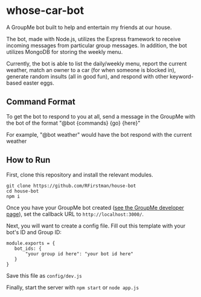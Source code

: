 # whose-car-bot

A GroupMe bot built to help and entertain my friends at our house.

The bot, made with Node.js, utilizes the Express framework to receive 
incoming messages from particular group messages. In addition, the bot 
utilizes MongoDB for storing the weekly menu.

Currently, the bot is able to list the daily/weekly menu, report the 
current weather, match an owner to a car (for when someone is blocked 
in), generate random insults (all in good fun), and respond with other
keyword-based easter eggs.

## Command Format

To get the bot to respond to you at all, send a message in the GroupMe 
with the bot of the format "@bot {commands} {go} {here}"

For example, "@bot weather" would have the bot respond with the current 
weather

## How to Run

First, clone this repository and install the relevant modules.

```
git clone https://github.com/RFirstman/house-bot
cd house-bot
npm i
 ``` 

Once you have your GroupMe bot created ([see the GroupMe developer page](https://dev.groupme.com/)), set the callback URL to `http://localhost:3000/`.

 Next, you will want to create a config file. Fill out this template 
 with your bot's ID and Group ID:

 ```
module.exports = {
    bot_ids: {
        "your group id here": "your bot id here"
    }
}
 ```

Save this file as `config/dev.js`

Finally, start the server with `npm start` or `node app.js`